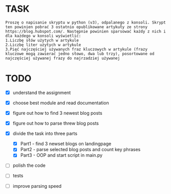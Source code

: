 # TASK 
```
Proszę o napisanie skryptu w python (v3), odpalanego z konsoli. Skrypt ten powinien pobrać 3 ostatnio opublikowane artykuły ze strony https://blog.hubspot.com/. Następnie powinien sparsować każdy z nich i dla każdego w konsoli wyświetlić:
1.Liczbę słów użytych w artykule
2.Liczbę liter użytych w artykule
3.Pięć najczęściej używanych fraz kluczowych w artykule (frazy kluczowe mogą zawierać jedno słowo, dwa lub trzy), posortowane od najczęściej używanej frazy do najrzadziej używanej

```
# TODO
- [x] understand the assignment
- [x] choose best module and read documentation
- [x] figure out how to find 3 newest blog posts
- [x] figure out how to parse threw blog posts
- [x] divide the task into three parts
   - [x] Part1 - find 3 newset blogs on landingpage
   - [x] Part2 - parse selected blog posts and count key phrases
   - [x] Part3 - OOP and start script in main.py
- [ ] polish the code

- [ ] tests
- [ ] improve parsing speed

